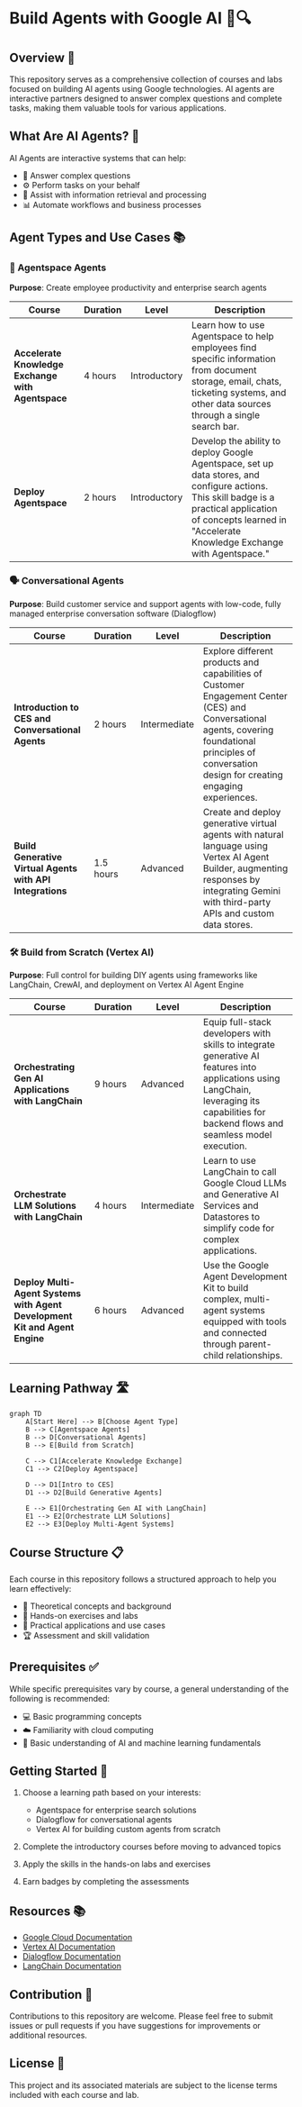 # Build Agents with Google AI 🤖🔍

## Overview 🌟
This repository serves as a comprehensive collection of courses and labs focused on building AI agents using Google technologies. AI agents are interactive partners designed to answer complex questions and complete tasks, making them valuable tools for various applications.

## What Are AI Agents? 🧠
AI Agents are interactive systems that can help:
- 💬 Answer complex questions
- ⚙️ Perform tasks on your behalf
- 🔎 Assist with information retrieval and processing
- 📊 Automate workflows and business processes

## Agent Types and Use Cases 📚

### 🏢 Agentspace Agents
**Purpose**: Create employee productivity and enterprise search agents

| Course | Duration | Level | Description |
|--------|----------|-------|-------------|
| **Accelerate Knowledge Exchange with Agentspace** | 4 hours | Introductory | Learn how to use Agentspace to help employees find specific information from document storage, email, chats, ticketing systems, and other data sources through a single search bar. |
| **Deploy Agentspace** | 2 hours | Introductory | Develop the ability to deploy Google Agentspace, set up data stores, and configure actions. This skill badge is a practical application of concepts learned in "Accelerate Knowledge Exchange with Agentspace." |

### 🗣️ Conversational Agents
**Purpose**: Build customer service and support agents with low-code, fully managed enterprise conversation software (Dialogflow)

| Course | Duration | Level | Description |
|--------|----------|-------|-------------|
| **Introduction to CES and Conversational Agents** | 2 hours | Intermediate | Explore different products and capabilities of Customer Engagement Center (CES) and Conversational agents, covering foundational principles of conversation design for creating engaging experiences. |
| **Build Generative Virtual Agents with API Integrations** | 1.5 hours | Advanced | Create and deploy generative virtual agents with natural language using Vertex AI Agent Builder, augmenting responses by integrating Gemini with third-party APIs and custom data stores. |

### 🛠️ Build from Scratch (Vertex AI)
**Purpose**: Full control for building DIY agents using frameworks like LangChain, CrewAI, and deployment on Vertex AI Agent Engine

| Course | Duration | Level | Description |
|--------|----------|-------|-------------|
| **Orchestrating Gen AI Applications with LangChain** | 9 hours | Advanced | Equip full-stack developers with skills to integrate generative AI features into applications using LangChain, leveraging its capabilities for backend flows and seamless model execution. |
| **Orchestrate LLM Solutions with LangChain** | 4 hours | Intermediate | Learn to use LangChain to call Google Cloud LLMs and Generative AI Services and Datastores to simplify code for complex applications. |
| **Deploy Multi-Agent Systems with Agent Development Kit and Agent Engine** | 6 hours | Advanced | Use the Google Agent Development Kit to build complex, multi-agent systems equipped with tools and connected through parent-child relationships. |

## Learning Pathway 🛣️

```mermaid
graph TD
    A[Start Here] --> B[Choose Agent Type]
    B --> C[Agentspace Agents]
    B --> D[Conversational Agents]
    B --> E[Build from Scratch]
    
    C --> C1[Accelerate Knowledge Exchange]
    C1 --> C2[Deploy Agentspace]
    
    D --> D1[Intro to CES]
    D1 --> D2[Build Generative Agents]
    
    E --> E1[Orchestrating Gen AI with LangChain]
    E1 --> E2[Orchestrate LLM Solutions]
    E2 --> E3[Deploy Multi-Agent Systems]
```

## Course Structure 📋

Each course in this repository follows a structured approach to help you learn effectively:
- 📖 Theoretical concepts and background
- 🔧 Hands-on exercises and labs
- 🚀 Practical applications and use cases
- 🏆 Assessment and skill validation

## Prerequisites ✅

While specific prerequisites vary by course, a general understanding of the following is recommended:
- 💻 Basic programming concepts
- ☁️ Familiarity with cloud computing
- 🧮 Basic understanding of AI and machine learning fundamentals

## Getting Started 🚀

1. Choose a learning path based on your interests:
   - Agentspace for enterprise search solutions
   - Dialogflow for conversational agents
   - Vertex AI for building custom agents from scratch

2. Complete the introductory courses before moving to advanced topics
3. Apply the skills in the hands-on labs and exercises
4. Earn badges by completing the assessments

## Resources 📚

- [Google Cloud Documentation](https://cloud.google.com/docs)
- [Vertex AI Documentation](https://cloud.google.com/vertex-ai/docs)
- [Dialogflow Documentation](https://cloud.google.com/dialogflow/docs)
- [LangChain Documentation](https://python.langchain.com/docs/get_started/introduction)

## Contribution 👥

Contributions to this repository are welcome. Please feel free to submit issues or pull requests if you have suggestions for improvements or additional resources.

## License 📄

This project and its associated materials are subject to the license terms included with each course and lab.
